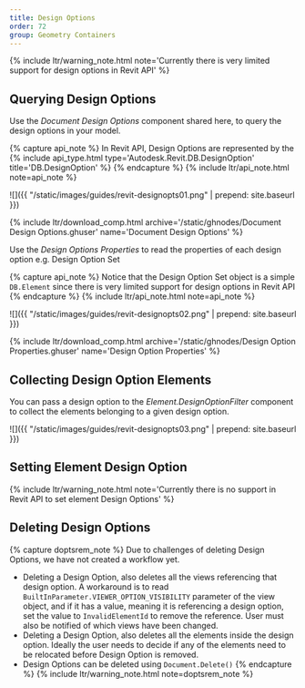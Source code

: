 ```yaml
---
title: Design Options
order: 72
group: Geometry Containers
---
```


{% include ltr/warning_note.html note='Currently there is very limited support for design options in Revit API' %}

## Querying Design Options

Use the *Document Design Options* component shared here, to query the design options in your model.

{% capture api_note %}
In Revit API, Design Options are represented by the {% include api_type.html type='Autodesk.Revit.DB.DesignOption' title='DB.DesignOption' %}
{% endcapture %}
{% include ltr/api_note.html note=api_note %}

![]({{ "/static/images/guides/revit-designopts01.png" | prepend: site.baseurl }})

{% include ltr/download_comp.html archive='/static/ghnodes/Document Design Options.ghuser' name='Document Design Options' %}

Use the *Design Options Properties* to read the properties of each design option e.g. Design Option Set

{% capture api_note %}
Notice that the Design Option Set object is a simple `DB.Element` since there is very limited support for design options in Revit API
{% endcapture %}
{% include ltr/api_note.html note=api_note %}

![]({{ "/static/images/guides/revit-designopts02.png" | prepend: site.baseurl }})

{% include ltr/download_comp.html archive='/static/ghnodes/Design Option Properties.ghuser' name='Design Option Properties' %}

## Collecting Design Option Elements

You can pass a design option to the *Element.DesignOptionFilter* component to collect the elements belonging to a given design option.

![]({{ "/static/images/guides/revit-designopts03.png" | prepend: site.baseurl }})

## Setting Element Design Option

{% include ltr/warning_note.html note='Currently there is no support in Revit API to set element Design Options' %}

<!-- https://forums.autodesk.com/t5/revit-api-forum/expose-design-options-settings/m-p/6451629/highlight/true#M17496 -->
<!-- https://thebuildingcoder.typepad.com/blog/2015/03/list-and-switch-design-options-using-ui-automation.html -->

## Deleting Design Options

{% capture doptsrem_note %}
Due to challenges of deleting Design Options, we have not created a workflow yet.
- Deleting a Design Option, also deletes all the views referencing that design option. A workaround is to read `BuiltInParameter.VIEWER_OPTION_VISIBILITY` parameter of the view object, and if it has a value, meaning it is referencing a design option, set the value to `InvalidElementId` to remove the reference. User must also be notified of which views have been changed.
- Deleting a Design Option, also deletes all the elements inside the design option. Ideally the user needs to decide if any of the elements need to be relocated before Design Option is removed.
- Design Options can be deleted using `Document.Delete()`
{% endcapture %}
{% include ltr/warning_note.html note=doptsrem_note %}
